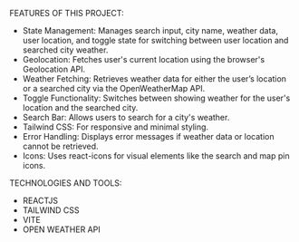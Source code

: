 FEATURES OF THIS PROJECT:
- State Management: Manages search input, city name, weather data, user location, and toggle state for switching between user location and searched city weather.
- Geolocation: Fetches user's current location using the browser's Geolocation API.
- Weather Fetching: Retrieves weather data for either the user’s location or a searched city via the OpenWeatherMap API.
- Toggle Functionality: Switches between showing weather for the user's location and the searched city.
- Search Bar: Allows users to search for a city's weather.
- Tailwind CSS: For responsive and minimal styling.
- Error Handling: Displays error messages if weather data or location cannot be retrieved.
- Icons: Uses react-icons for visual elements like the search and map pin icons.

TECHNOLOGIES AND TOOLS:
- REACTJS
- TAILWIND CSS
- VITE
- OPEN WEATHER API

